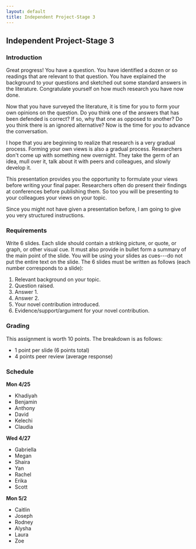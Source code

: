```yaml
---
layout: default
title: Independent Project-Stage 3
---
```


## Independent Project-Stage 3


### Introduction

Great progress! You have a question. You have identified a dozen or so readings that are relevant to that question. You have explained the background to your questions and sketched out some standard answers in the literature. Congratulate yourself on how much research you have now done.

Now that you have surveyed the literature, it is time for you to form your own opinions on the question. Do you think one of the answers that has been defended is correct? If so, why that one as opposed to another? Do you think there is an ignored alternative? Now is the time for you to advance the conversation. 

I hope that you are beginning to realize that research is a very gradual process. Forming your own views is also a gradual process. Researchers don't come up with something new overnight. They take the germ of an idea, mull over it, talk about it with peers and colleagues, and slowly develop it. 

This presentation provides you the opportunity to formulate your views before writing your final paper. Researchers often do present their findings at conferences before publishing them. So too you will be presenting to your colleagues your views on your topic. 

Since you might not have given a presentation before, I am going to give you very structured instructions.  

### Requirements 


Write 6 slides. Each slide should contain a striking picture, or quote, or graph, or other visual cue. It must also provide in bullet form a summary of the main point of the slide. You will be using your slides as cues---do not put the entire text on the slide. The 6 slides must be written as follows (each number corresponds to a slide): 

1. Relevant background on your topic.
2. Question raised. 
3. Answer 1.
4. Answer 2.
5. Your novel contribution introduced. 
6. Evidence/support/argument for your novel contribution.


### Grading

This assignment is worth 10 points. The breakdown is as follows: 

+ 1 point per slide (6 points total)
+ 4 points peer review (average response)


### Schedule


**Mon 4/25**

+ Khadiyah
+ Benjamin
+ Anthony
+ David
+ Kelechi
+ Claudia

**Wed 4/27**

+ Gabriella
+ Megan
+ Shaira
+ Yan
+ Rachel
+ Erika
+ Scott

**Mon 5/2**

+ Caitlin
+ Joseph
+ Rodney
+ Alysha
+ Laura
+ Zoe







